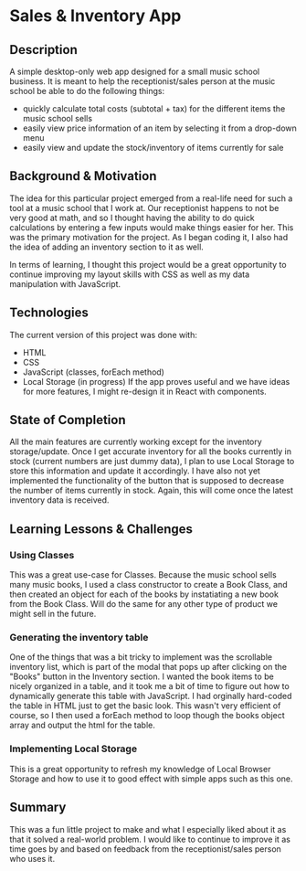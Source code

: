 # Sales & Inventory App

## Description
A simple desktop-only web app designed for a small music school business. It is meant to help the receptionist/sales person at the music school be able to do the following things:
* quickly calculate total costs (subtotal + tax) for the different items the music school sells
* easily view price information of an item by selecting it from a drop-down menu
* easily view and update the stock/inventory of items currently for sale

## Background & Motivation
The idea for this particular project emerged from a real-life need for such a tool at a music school that I work at. Our receptionist happens to not be very good at math, and so I thought having the ability to do quick calculations by entering a few inputs would make things easier for her. This was the primary motivation for the project. As I began coding it, I also had the idea of adding an inventory section to it as well.

In terms of learning, I thought this project would be a great opportunity to continue improving my layout skills with CSS as well as my data manipulation with JavaScript.

## Technologies
The current version of this project was done with: 
* HTML 
* CSS
* JavaScript (classes, forEach method)
* Local Storage (in progress)
If the app proves useful and we have ideas for more features, I might re-design it in React with components.

## State of Completion
All the main features are currently working except for the inventory storage/update. Once I get accurate inventory for all the books currently in stock (current numbers are just dummy data), I plan to use Local Storage to store this information and update it accordingly. I have also not yet implemented the functionality of the button that is supposed to decrease the number of items currently in stock. Again, this will come once the latest inventory data is received.

## Learning Lessons & Challenges
### Using Classes
This was a great use-case for Classes. Because the music school sells many music books, I used a class constructor to create a Book Class, and then created an object for each of the books by instatiating a new book from the Book Class. Will do the same for any other type of product we might sell in the future.

### Generating the inventory table
One of the things that was a bit tricky to implement was the scrollable inventory list, which is part of the modal that pops up after clicking on the "Books" button in the Inventory section. I wanted the book items to be nicely organized in a table, and it took me a bit of time to figure out how to dynamically generate this table with JavaScript. I had orginally hard-coded the table in HTML just to get the basic look. This wasn't very efficient of course, so I then used a forEach method to loop though the books object array and output the html for the table.

### Implementing Local Storage
This is a great opportunity to refresh my knowledge of Local Browser Storage and how to use it to good effect with simple apps such as this one.


## Summary
This was a fun little project to make and what I especially liked about it as that it solved a real-world problem. I would like to continue to improve it as time goes by and based on feedback from the receptionist/sales person who uses it.




